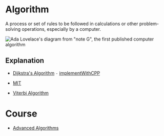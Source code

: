 # Algorithm
A process or set of rules to be followed in calculations or other problem-solving operations, especially by a computer.

![Ada Lovelace's diagram from "note G", the first published computer algorithm](https://upload.wikimedia.org/wikipedia/commons/c/cf/Diagram_for_the_computation_of_Bernoulli_numbers.jpg 'Ada Lovelaces diagram from "note G" the first published computer algorithm')


## Explanation
- [Dijkstra's Algorithm](https://www.youtube.com/watch?v=GazC3A4OQTE) `-` [implementWithCPP](https://github.com/cs-joy/Analysis-of-Algorithms/blob/main/path/dijkstras_algo.c%2B%2B)

- [MIT](https://www.youtube.com/watch?v=JPyuH4qXLZ0 'Introduction to Algorithms')

- [Viterbi Algorithm](https://en.wikipedia.org/wiki/Viterbi_algorithm)

# Course
- [Advanced Algorithms](https://www.youtube.com/watch?v=0JUN9aDxVmI)
